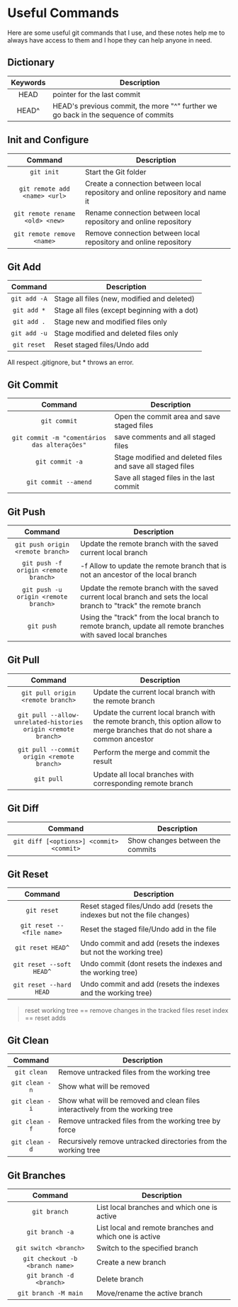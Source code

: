# Useful Commands

Here are some useful git commands that I use, and these notes help me to always have access to them and I hope they can help anyone in need.

## Dictionary

Keywords | Description
:---: | ---
HEAD | pointer for the last commit
HEAD^ | HEAD's previous commit, the more "^" further we go back in the sequence of commits

## Init and Configure

Command | Description
:---: | ---
`git init` | Start the Git folder
`git remote add <name> <url>` | Create a connection between local repository and online repository and name it
`git remote rename <old> <new>` | Rename connection between local repository and online repository
`git remote remove <name>` | Remove connection between local repository and online repository

## Git Add

Command | Description
:---: | ---
`git add -A` | Stage all files (new, modified and deleted)
`git add *` | Stage all files (except beginning with a dot)
`git add .` | Stage new and modified files only
`git add -u` | Stage modified and deleted files only
`git reset` | Reset staged files/Undo add

All respect .gitignore, but * throws an error.

## Git Commit

Command | Description
:---: | ---
`git commit` | Open the commit area and save staged files
`git commit -m "comentários das alterações"` | save comments and all staged files
`git commit -a` | Stage modified and deleted files and save all staged files
`git commit --amend` | Save all staged files in the last commit

## Git Push

Command | Description
:---: | ---
`git push origin <remote branch>` | Update the remote branch with the saved current local branch
`git push -f origin <remote branch>` | -f Allow to update the remote branch that is not an ancestor of the local branch
`git push -u origin <remote branch>` | Update the remote branch with the saved current local branch and sets the local branch to "track" the remote branch
`git push` | Using the "track" from the local branch to remote branch, update all remote branches with saved local branches

## Git Pull

Command | Description
:---: | ---
`git pull origin <remote branch>` | Update the current local branch with the remote branch
`git pull --allow-unrelated-histories origin <remote branch>` | Update the current local branch with the remote branch, this option allow to merge branches that do not share a common ancestor
`git pull --commit origin <remote branch>` | Perform the merge and commit the result
`git pull` | Update all local branches with corresponding remote branch

## Git Diff

Command | Description
:---: | ---
`git diff [<options>] <commit> <commit>` | Show changes between the commits

## Git Reset

Command | Description
:---: | ---
`git reset` | Reset staged files/Undo add (resets the indexes but not the file changes)
`git reset -- <file name>` | Reset the staged file/Undo add in the file
`git reset HEAD^` | Undo commit and add (resets the indexes but not the working tree)
`git reset --soft HEAD^` | Undo commit (dont resets the indexes and the working tree)
`git reset --hard HEAD` | Undo commit and add (resets the indexes and the working tree)

> reset working tree == remove changes in the tracked files
> reset index == reset adds

## Git Clean

Command | Description
:---: | ---
`git clean` | Remove untracked files from the working tree
`git clean -n` | Show what will be removed
`git clean -i` | Show what will be removed and clean files interactively from the working tree
`git clean -f` | Remove untracked files from the working tree by force
`git clean -d` | Recursively remove untracked directories from the working tree

## Git Branches

Command | Description
:---: | ---
`git branch` | List local branches and which one is active
`git branch -a` | List local and remote branches and which one is active
`git switch <branch>` | Switch to the specified branch
`git checkout -b <branch name>` | Create a new branch
`git branch -d <branch>` | Delete branch
`git branch -M main` | Move/rename the active branch
